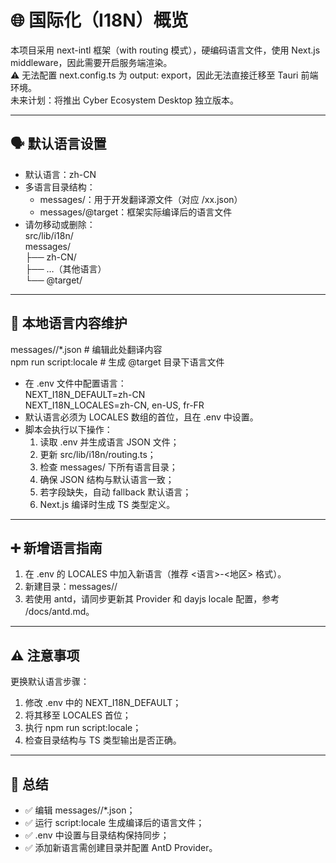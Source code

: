 # 🌐 国际化（I18N）概览

本项目采用 next-intl 框架（with routing 模式），硬编码语言文件，使用 Next.js middleware，因此需要开启服务端渲染。  
⚠️ 无法配置 next.config.ts 为 output: export，因此无法直接迁移至 Tauri 前端环境。  
未来计划：将推出 Cyber Ecosystem Desktop 独立版本。

---

## 🗣️ 默认语言设置

- 默认语言：zh-CN
- 多语言目录结构：
    - messages/：用于开发翻译源文件（对应 <locale>/xx.json）  
    - messages/@target：框架实际编译后的语言文件  
- 请勿移动或删除：  
  src/lib/i18n/  
  messages/  
  ├── zh-CN/  
  ├── …（其他语言）  
  └── @target/  

---

## 🔧 本地语言内容维护

messages/<locale>/*.json      # 编辑此处翻译内容  
npm run script:locale         # 生成 @target 目录下语言文件  

- 在 .env 文件中配置语言：  
  NEXT_I18N_DEFAULT=zh-CN  
  NEXT_I18N_LOCALES=zh-CN, en-US, fr-FR  
- 默认语言必须为 LOCALES 数组的首位，且在 .env 中设置。  
- 脚本会执行以下操作：  
    1. 读取 .env 并生成语言 JSON 文件；
    2. 更新 src/lib/i18n/routing.ts；
    3. 检查 messages/ 下所有语言目录；
    4. 确保 JSON 结构与默认语言一致；
    5. 若字段缺失，自动 fallback 默认语言；
    6. Next.js 编译时生成 TS 类型定义。

---

## ➕ 新增语言指南

1. 在 .env 的 LOCALES 中加入新语言（推荐 <语言>-<地区> 格式）。
2. 新建目录：messages/<new-locale>/
3. 若使用 antd，请同步更新其 Provider 和 dayjs locale 配置，参考 /docs/antd.md。

---

## ⚠️ 注意事项

更换默认语言步骤：
1. 修改 .env 中的 NEXT_I18N_DEFAULT；
2. 将其移至 LOCALES 首位；
3. 执行 npm run script:locale；
4. 检查目录结构与 TS 类型输出是否正确。

---

## 🧩 总结

- ✅ 编辑 messages/<locale>/*.json；
- ✅ 运行 script:locale 生成编译后的语言文件；
- ✅ .env 中设置与目录结构保持同步；
- ✅ 添加新语言需创建目录并配置 AntD Provider。
